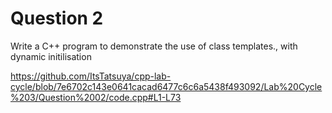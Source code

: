 Question 2
===========

Write a C++ program to demonstrate the use of class templates., with dynamic initilisation

https://github.com/ItsTatsuya/cpp-lab-cycle/blob/7e6702c143e0641cacad6477c6c6a5438f493092/Lab%20Cycle%203/Question%2002/code.cpp#L1-L73
